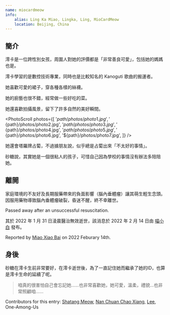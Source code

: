 ```yaml
---
name: miocardmeow
info:
    alias: Ling Ka Miao, Lingka, Ling, MioCardMeow
    location: Beijing, China
---
```


## 簡介

澪卡是一位跨性別女孩，周圍人對她的評價都是「非常善良可愛」，包括她的媽媽也是。

澪卡學習的是數控技術專業，同時也是比較知名的 Kanoguti 歌曲的搬運者。

她喜歡可愛的裙子，穿各種各樣的絲襪。

她的廚藝也很不錯，經常做一些好吃的菜。

她還喜歡拍攝風景，留下了許多自然的美好瞬間。

<PhotoScroll photos={[
'${path}/photos/photo1.jpg',
'${path}/photos/photo2.jpg',
'${path}/photos/photo3.jpg',
'${path}/photos/photo4.jpg',
'${path}/photos/photo5.jpg',
'${path}/photos/photo6.jpg',
'${path}/photos/photo7.jpg',
]} />

她還會塔羅牌占蔔，不過據朋友說，似乎總是占蔔出來「不太好的事情」。

砂糖說，其實她是一個很粘人的孩子，可惜自己因為學校的事情沒有辦法多陪陪她。

## 離開

家庭環境的不友好及長期服藥帶來的負面影響（腦內垂體瘤）讓其萌生輕生念頭。因服用藥物導致腦內垂體瘤破裂，昏迷不醒，終不幸離世。

Passed away after an unsuccessful resuscitation.

其於 2022 年 1 月 31 日淩晨醫治無效逝世，該消息於 2022 年 2 月 14 日由 [喵小白](https://twitter.com/pizyj/status/1492928433172582400?s=21) 發布。

Reported by [Miao Xiao Bai](https://twitter.com/pizyj/status/1492928433172582400?s=21) on 2022 Feburary 14th.

## 身後

砂糖在澪卡生前非常要好，在澪卡逝世後，為了一直記住她而繼承了她的ID，也算是澪卡生命的延續了呢。

> 咱真的很害怕自己會忘記她……也非常喜歡她，她可愛，溫柔，禮貌…也非常照顧咱……

Contributors for this entry: [Shatang Meow](https://space.bilibili.com/618333512), [Nan Chuan Chao Xiang](https://twitter.com/nkw45), [Lee](https://twitter.com/rbqwansui), One-Among-Us
